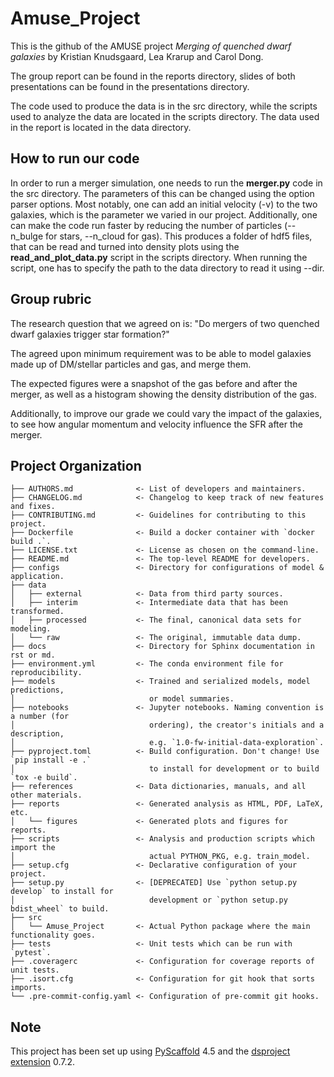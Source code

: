 # Amuse_Project
This is the github of the AMUSE project *Merging of quenched dwarf galaxies* by Kristian Knudsgaard, Lea Krarup and Carol Dong.

The group report can be found in the reports directory, slides of both presentations can be found in the presentations directory.

The code used to produce the data is in the src directory, while the scripts used to analyze the data are located in the scripts directory. The data used in the report is located in the data directory.

## How to run our code
In order to run a merger simulation, one needs to run the **merger.py** code in the src directory. The parameters of this can be changed using the option parser options.  Most notably, one can add an initial velocity (-v) to the two galaxies, which is the parameter we varied in our project. Additionally, one can make the code run faster by reducing the number of particles (--n_bulge for stars, --n_cloud for gas).
This produces a folder of hdf5 files, that can be read and turned into density plots using the **read_and_plot_data.py** script in the scripts directory. When running the script, one has to specify the path to the data directory to read it using --dir.

## Group rubric
The research question that we agreed on is:
"Do mergers of two quenched dwarf galaxies trigger star formation?"

The agreed upon minimum requirement was to be able to model galaxies made up of DM/stellar particles and gas, and merge them.

The expected figures were a snapshot of the gas before and after the merger, as well as a histogram showing the density distribution of the gas.

Additionally, to improve our grade we could vary the impact of the galaxies, to see how angular momentum and velocity influence the SFR after the merger.

## Project Organization

```
├── AUTHORS.md              <- List of developers and maintainers.
├── CHANGELOG.md            <- Changelog to keep track of new features and fixes.
├── CONTRIBUTING.md         <- Guidelines for contributing to this project.
├── Dockerfile              <- Build a docker container with `docker build .`.
├── LICENSE.txt             <- License as chosen on the command-line.
├── README.md               <- The top-level README for developers.
├── configs                 <- Directory for configurations of model & application.
├── data
│   ├── external            <- Data from third party sources.
│   ├── interim             <- Intermediate data that has been transformed.
│   ├── processed           <- The final, canonical data sets for modeling.
│   └── raw                 <- The original, immutable data dump.
├── docs                    <- Directory for Sphinx documentation in rst or md.
├── environment.yml         <- The conda environment file for reproducibility.
├── models                  <- Trained and serialized models, model predictions,
│                              or model summaries.
├── notebooks               <- Jupyter notebooks. Naming convention is a number (for
│                              ordering), the creator's initials and a description,
│                              e.g. `1.0-fw-initial-data-exploration`.
├── pyproject.toml          <- Build configuration. Don't change! Use `pip install -e .`
│                              to install for development or to build `tox -e build`.
├── references              <- Data dictionaries, manuals, and all other materials.
├── reports                 <- Generated analysis as HTML, PDF, LaTeX, etc.
│   └── figures             <- Generated plots and figures for reports.
├── scripts                 <- Analysis and production scripts which import the
│                              actual PYTHON_PKG, e.g. train_model.
├── setup.cfg               <- Declarative configuration of your project.
├── setup.py                <- [DEPRECATED] Use `python setup.py develop` to install for
│                              development or `python setup.py bdist_wheel` to build.
├── src
│   └── Amuse_Project       <- Actual Python package where the main functionality goes.
├── tests                   <- Unit tests which can be run with `pytest`.
├── .coveragerc             <- Configuration for coverage reports of unit tests.
├── .isort.cfg              <- Configuration for git hook that sorts imports.
└── .pre-commit-config.yaml <- Configuration of pre-commit git hooks.
```

<!-- pyscaffold-notes -->

## Note

This project has been set up using [PyScaffold] 4.5 and the [dsproject extension] 0.7.2.

[conda]: https://docs.conda.io/
[pre-commit]: https://pre-commit.com/
[Jupyter]: https://jupyter.org/
[nbstripout]: https://github.com/kynan/nbstripout
[Google style]: http://google.github.io/styleguide/pyguide.html#38-comments-and-docstrings
[PyScaffold]: https://pyscaffold.org/
[dsproject extension]: https://github.com/pyscaffold/pyscaffoldext-dsproject
